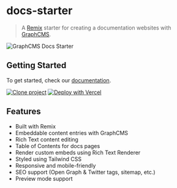 # docs-starter

> A [Remix](https://remix.run/) starter for creating a documentation websites with [GraphCMS](https://graphcms.com).

![GraphCMS Docs Starter](https://user-images.githubusercontent.com/950181/154275008-7284677d-f319-42ce-b88b-b5e11b914645.png)

## Getting Started

To get started, check our [documentation](https://docs.withheadlesscms.com/getting-started).

[![Clone project](https://graphcms.com/button)](https://app.graphcms.com/clone/1bc5b8c08db04e629d98dc54d6bfe5e5) [![Deploy with Vercel](https://vercel.com/button)](https://vercel.com/new/clone?repository-url=https%3A%2F%2Fgithub.com%2FGraphCMS%2Fdocs-starter&env=GRAPHCMS_ENDPOINT&envDescription=The%20API%20endpoint%20for%20your%20GraphCMS%20project&envLink=https%3A%2F%2Fgraphcms.com%2Fdocs%2Fapi-reference%2Fbasics%2Fpermissions%23public-api-read-only&demo-title=Documentation%20Starter%20Demo&demo-description=See%20the%20docs%20starter%20in%20action!&demo-url=https%3A%2F%2Fdocs.withheadlesscms.com&demo-image=https%3A%2F%2Fuser-images.githubusercontent.com%2F950181%2F154275008-7284677d-f319-42ce-b88b-b5e11b914645.png)

## Features

- Built with Remix
- Embeddable content entries with GraphCMS
- Rich Text content editing
- Table of Contents for docs pages
- Render custom embeds using Rich Text Renderer
- Styled using Tailwind CSS
- Responsive and mobile-friendly
- SEO support (Open Graph & Twitter tags, sitemap, etc.)
- Preview mode support
